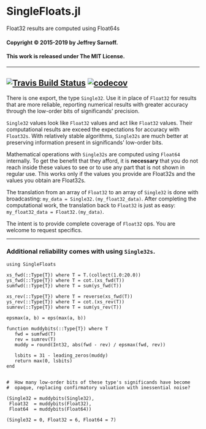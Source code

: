 # SingleFloats.jl
Float32 results are computed using Float64s

#### Copyright © 2015-2019 by Jeffrey Sarnoff.
####  This work is released under The MIT License.

----
[![Travis Build Status](https://travis-ci.org/JeffreySarnoff/SingleFloats.jl.svg?branch=master)](https://travis-ci.org/JeffreySarnoff/SingleFloats.jl) [![codecov](https://codecov.io/gh/JeffreySarnoff/SingleFloats.jl/branch/master/graph/badge.svg)](https://codecov.io/gh/JeffreySarnoff/SingleFloats.jl)
----

There is one export, the type `Single32`.  Use it in place of `Float32` for results that are more reliable,
reporting numerical results with greater accuracy through the low-order bits of significands' precision.

`Single32` values look like `Float32` values and act like `Float32` values.  Their computational results
are exceed the expectations for accuracy with `Float32s`.  With relatively stable algorithms, `Single32s`
are much better at preserving information present in significands' low-order bits.

Mathematical operations with `Single32s` are computed using `Float64` internally.  To get the benefit
that they afford, it is __necessary__ that you do not reach inside these values to see or to use any
part that is not shown in regular use.  This works only if the values you provide are Float32s and
the values you obtain are Float32s.

The translation from an array of `Float32` to an array of `Single32` is done with broadcasting:
`my_data = Single32.(my_float32_data)`.  After completing the computational work, the translation
back to `Float32` is just as easy: `my_float32_data = Float32.(my_data)`.

The intent is to provide complete coverage of `Float32` ops.  You are welcome to request specifics.

----

### Additional reliability comes with using `Single32s`.

```
using SingleFloats

xs_fwd(::Type{T}) where T = T.(collect(1.0:20.0))
ys_fwd(::Type{T}) where T = cot.(xs_fwd(T))
sumfwd(::Type{T}) where T = sum(ys_fwd(T))

xs_rev(::Type{T}) where T = reverse(xs_fwd(T))
ys_rev(::Type{T}) where T = cot.(xs_rev(T))
sumrev(::Type{T}) where T = sum(ys_rev(T))

epsmax(a, b) = eps(max(a, b))

function muddybits(::Type{T}) where T
   fwd = sumfwd(T)
   rev = sumrev(T)
   muddy = round(Int32, abs(fwd - rev) / epsmax(fwd, rev))

   lsbits = 31 - leading_zeros(muddy)
   return max(0, lsbits)
end


#  How many low-order bits of these type's significands have become
#  opaque, replacing confirmatory valuation with inessential noise?

(Single32 = muddybits(Single32),
 Float32  = muddybits(Float32),
 Float64  = muddybits(Float64))

(Single32 = 0, Float32 = 6, Float64 = 7)


```
